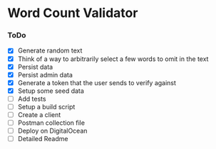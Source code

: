 Word Count Validator
===

### ToDo
- [x] Generate random text 
- [x] Think of a way to arbitrarily select a few words to omit in the text
- [x] Persist data
- [x] Persist admin data
- [x] Generate a token that the user sends to verify against
- [x] Setup some seed data
- [ ] Add tests
- [ ] Setup a build script
- [ ] Create a client
- [ ] Postman collection file
- [ ] Deploy on DigitalOcean
- [ ] Detailed Readme
